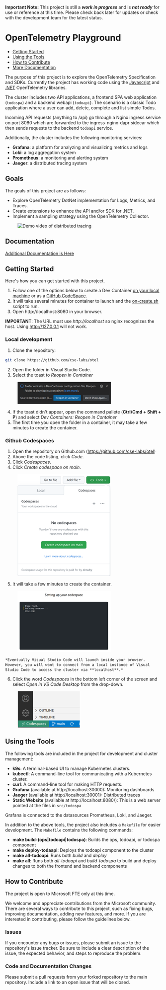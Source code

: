 **Important Note:** This project is still a ***work in progress*** and is ***not ready*** for use or reference at this time. Please check back later for updates or check with the development team for the latest status.

# OpenTelemetry Playground

* [Getting Started](#getting-started)
* [Using the Tools](#using-the-tools)
* [How to Contribute](#how-to-contribute)
* [More Documentation](./docs/README.md)

The purpose of this project is to explore the OpenTelemetry Specification and SDKs. Currently the project has working code using the [Javascript](https://github.com/open-telemetry/opentelemetry-js) and [.NET](https://github.com/open-telemetry/opentelemetry-dotnet) OpenTelemetry libraries.  

The cluster includes two API applications, a frontend SPA web application (`todospa`) and a backend webapi (`todoapi`). The scenario is a classic Todo application where a user can add, delete, complete and list simple Todos. 

Incoming API requests (anything to /api) go through a Nginx ingress service on port 8080 which are forwarded to the ingress-nginx-dapr sidecar which then sends requests to the backend `todoapi` service.

Additionally, the cluster includes the following monitoring services:

* **Grafana**: a platform for analyzing and visualizing metrics and logs
* **Loki**: a log aggregation system
* **Prometheus**: a monitoring and alerting system
* **Jaeger**: a distributed tracing system

## Goals

The goals of this project are as follows:

* Explore OpenTelemetry DotNet implementation for Logs, Metrics, and Traces.
* Create extensions to enhance the API and/or SDK for .NET.
* Implement a sampling strategy using the OpenTelemetry Collector.

<img src="./docs/images/trace-video.gif" alt="Demo video of distributed tracing" title="Distributed tracing" width=300 style="margin-left: 40px;">

## Documentation

[Additional Documentation is Here](./docs/README.md)

## Getting Started

Here's how you can get started with this project. 

1. Follow one of the options below to create a Dev Container [on your local machine](#local-development) or as a [GitHub CodeSpace](#github-codespaces). 
2. It will take several minutes for container to launch and the [on-create.sh](.devcontainer/on-create.sh) script to run.
3. Open http://localhost:8080 in your browser.

**IMPORTANT**: The URL must use *http://localhost* so nginx recognizes the host. Using http://127.0.0.1 will not work.

### Local development

1. Clone the repository: 

```bash
git clone https://github.com/cse-labs/otel
```

2. Open the folder in Visual Studio Code.
3. Select the toast to *Reopen in Container*

<img src="./docs/images/reopen-in-container.png" alt="Reopen in container dialogue" title="Open in Container" width=300 style="margin-left: 40px;">


4. If the toast didn't appear, open the command pallete (**Ctrl/Cmd + Shift + P**) and select *Dev Containers: Reopen in Container*
5. The first time you open the folder in a container, it may take a few minutes to create the container.

### Github Codespaces

1. Open the repository on Github.com (https://github.com/cse-labs/otel)
2. Above the code listing, click *Code*.
3. Click *Codespaces*.
4. Click  *Create codespace on main*.

<img src="./docs/images/create-codespace.png" alt="Create codespace on main dialogue" title="Create codespace on main" width=300 style="margin-left: 40px;">

5. It will take a few minutes to create the container. 

<img src="./docs/images/setting-up-your-codespace.png" alt="Setting up your codespace web page" title="Setting up your codespace" width=300 style="margin-left: 40px;">


    *Eventually Visual Studio Code will launch inside your browser. However, you will want to connect from a local instance of Visual Studio Code to access the cluster via **localhost**.*

6. Click the word *Codespaces* in the bottom left corner of the screen and select *Open in VS Code Desktop* from the drop-down.

<img src="./docs/images/codespaces-to-vs-code-desktop.png" alt="Codespaces button in vs code browser" title="Codespaces button" width=200 style="margin-left: 40px;">

## Using the Tools

The following tools are included in the project for development and cluster management:

* **k9s**: A terminal-based UI to manage Kubernetes clusters.
* **kubectl**: A command-line tool for communicating with a Kubernetes cluster. 
* **curl**: A command-line tool for making HTTP requests. 
* **Grafana** (available at http://localhost:30000): Monitoring dashboards
* **Jaeger** (available at http://localhost:30001): Distributed traces
* **Static Website** (available at http://localhost:8080/): This is a web server pointed at the files in `src/todospa`

Grafana is connected to the datasources Prometheus, Loki, and Jaeger.

In addition to the above tools, the project also includes a `Makefile` for easier development. The `Makefile` contains the following commands:

* **make build-(ops|todoapi|todospa)**: Builds the ops, todoapi, or todospa component
* **make deploy-todaapi**: Deploys the todoapi component to the cluster
* **make all-todoapi**: Runs both *build* and *deploy*
* **make all**: Runs both *all-todoapi* and  *build-todospa* to build and deploy changes to both the frontend and backend components

## How to Contribute

The project is open to Microsoft FTE only at this time.

We welcome and appreciate contributions from the Microsoft community. There are several ways to contribute to this project, such as fixing bugs, improving documentation, adding new features, and more. If you are interested in contributing, please follow the guidelines below.

### Issues

If you encounter any bugs or issues, please submit an issue to the repository's issue tracker. Be sure to include a clear description of the issue, the expected behavior, and steps to reproduce the problem. 

### Code and Documentation Changes

Please submit a pull requests from your forked repository to the main repository. Include a link to an open issue that will be closed.
